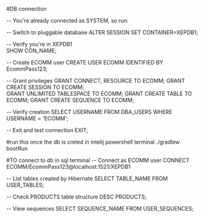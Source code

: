 #DB connection

-- You're already connected as SYSTEM, so run:

-- Switch to pluggable database
ALTER SESSION SET CONTAINER=XEPDB1;

-- Verify you're in XEPDB1  
SHOW CON_NAME;

-- Create ECOMM user
CREATE USER ECOMM IDENTIFIED BY EcommPass123;

-- Grant privileges
GRANT CONNECT, RESOURCE TO ECOMM;
GRANT CREATE SESSION TO ECOMM;  
GRANT UNLIMITED TABLESPACE TO ECOMM;
GRANT CREATE TABLE TO ECOMM;
GRANT CREATE SEQUENCE TO ECOMM;

-- Verify creation
SELECT USERNAME FROM DBA_USERS WHERE USERNAME = 'ECOMM';

-- Exit and test connection
EXIT;

#run this once the db is creted in intelij powershell terminal
./gradlew bootRun

#TO connect to db in sql terminal
-- Connect as ECOMM user
CONNECT ECOMM/EcommPass123@localhost:1521/XEPDB1

-- List tables created by Hibernate
SELECT TABLE_NAME FROM USER_TABLES;

-- Check PRODUCTS table structure
DESC PRODUCTS;

-- View sequences
SELECT SEQUENCE_NAME FROM USER_SEQUENCES;

